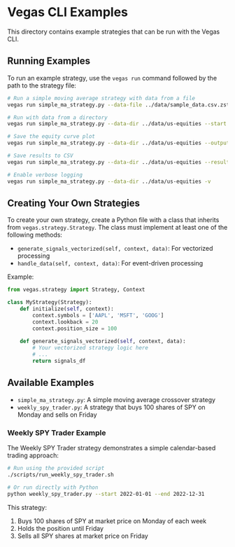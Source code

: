 # Vegas CLI Examples

This directory contains example strategies that can be run with the Vegas CLI.

## Running Examples

To run an example strategy, use the `vegas run` command followed by the path to the strategy file:

```bash
# Run a simple moving average strategy with data from a file
vegas run simple_ma_strategy.py --data-file ../data/sample_data.csv.zst --start 2020-01-01 --end 2021-01-01

# Run with data from a directory
vegas run simple_ma_strategy.py --data-dir ../data/us-equities --start 2020-01-01 --end 2021-01-01

# Save the equity curve plot
vegas run simple_ma_strategy.py --data-dir ../data/us-equities --output equity_curve.png

# Save results to CSV
vegas run simple_ma_strategy.py --data-dir ../data/us-equities --results-csv results.csv

# Enable verbose logging
vegas run simple_ma_strategy.py --data-dir ../data/us-equities -v
```

## Creating Your Own Strategies

To create your own strategy, create a Python file with a class that inherits from `vegas.strategy.Strategy`. The class must implement at least one of the following methods:

- `generate_signals_vectorized(self, context, data)`: For vectorized processing
- `handle_data(self, context, data)`: For event-driven processing

Example:

```python
from vegas.strategy import Strategy, Context

class MyStrategy(Strategy):
    def initialize(self, context):
        context.symbols = ['AAPL', 'MSFT', 'GOOG']
        context.lookback = 20
        context.position_size = 100
    
    def generate_signals_vectorized(self, context, data):
        # Your vectorized strategy logic here
        # ...
        return signals_df
```

## Available Examples

- `simple_ma_strategy.py`: A simple moving average crossover strategy
- `weekly_spy_trader.py`: A strategy that buys 100 shares of SPY on Monday and sells on Friday

### Weekly SPY Trader Example

The Weekly SPY Trader strategy demonstrates a simple calendar-based trading approach:

```bash
# Run using the provided script
./scripts/run_weekly_spy_trader.sh

# Or run directly with Python
python weekly_spy_trader.py --start 2022-01-01 --end 2022-12-31
```

This strategy:
1. Buys 100 shares of SPY at market price on Monday of each week
2. Holds the position until Friday
3. Sells all SPY shares at market price on Friday